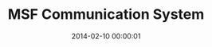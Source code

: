 ---
layout: post-narrow
uid: hack4good
title:  "MSF Communication System"
worktype: "Android Developer"
date:   2014-02-10 00:00:01
categories: opensource project
opensource: true
---